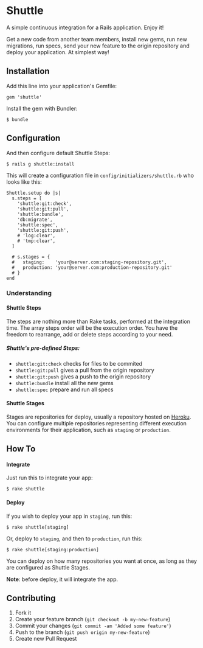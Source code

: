 # Shuttle

A simple continuous integration for a Rails application. Enjoy it!

Get a new code from another team members, install new gems, run new migrations, run specs, send your new feature to the origin repository and deploy your application. At simplest way!

## Installation

Add this line into your application's Gemfile:

    gem 'shuttle'

Install the gem with Bundler:

    $ bundle

## Configuration

And then configure default Shuttle Steps:

    $ rails g shuttle:install
    
This will create a configuration file in `config/initializers/shuttle.rb` who looks like this:

    Shuttle.setup do |s|
      s.steps = [
        'shuttle:git:check',
        'shuttle:git:pull',
        'shuttle:bundle',
        'db:migrate',
        'shuttle:spec',
        'shuttle:git:push',
        # 'log:clear',
        # 'tmp:clear',
      ]
    
      # s.stages = {
      #   staging:    'your@server.com:staging-repository.git',
      #   production: 'your@server.com:production-repository.git'
      # }
    end

### Understanding

#### Shuttle Steps

The steps are nothing more than Rake tasks, performed at the integration time. The array steps order will be the execution order. You have the freedom to rearrange, add or delete steps according to your need.

##### Shuttle's pre-defined Steps:

* `shuttle:git:check` checks for files to be commited
* `shuttle:git:pull` gives a pull from the origin repository
* `shuttle:git:push` gives a push to the origin repository
* `shuttle:bundle` install all the new gems
* `shuttle:spec` prepare and run all specs

#### Shuttle Stages

Stages are repositories for deploy, usually a repository hosted on [Heroku](http://heroku.com). You can configure multiple repositories representing different execution environments for their application, such as `staging` or `production`.

## How To

#### Integrate

Just run this to integrate your app:

    $ rake shuttle

#### Deploy

If you wish to deploy your app in `staging`, run this:

    $ rake shuttle[staging]
    
Or, deploy to `staging`, and then to `production`, run this:

    $ rake shuttle[staging:production]
    
You can deploy on how many repositories you want at once, as long as they are configured as Shuttle Stages.

**Note**: before deploy, it will integrate the app.

## Contributing

1. Fork it
2. Create your feature branch (`git checkout -b my-new-feature`)
3. Commit your changes (`git commit -am 'Added some feature'`)
4. Push to the branch (`git push origin my-new-feature`)
5. Create new Pull Request
